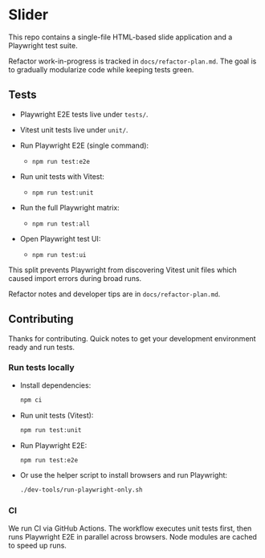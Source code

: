 # Slider

This repo contains a single-file HTML-based slide application and a Playwright test suite.

Refactor work-in-progress is tracked in `docs/refactor-plan.md`. The goal is to gradually modularize code while keeping tests green.

## Tests

- Playwright E2E tests live under `tests/`.
- Vitest unit tests live under `unit/`.

- Run Playwright E2E (single command):
  - `npm run test:e2e`
- Run unit tests with Vitest:
  - `npm run test:unit`
- Run the full Playwright matrix:
  - `npm run test:all`
- Open Playwright test UI:
  - `npm run test:ui`

This split prevents Playwright from discovering Vitest unit files which caused import errors during broad runs.

Refactor notes and developer tips are in `docs/refactor-plan.md`.

## Contributing

Thanks for contributing. Quick notes to get your development environment ready and run tests.

### Run tests locally

- Install dependencies:

  ```bash
  npm ci
  ```

- Run unit tests (Vitest):

  ```bash
  npm run test:unit
  ```

- Run Playwright E2E:

  ```bash
  npm run test:e2e
  ```

- Or use the helper script to install browsers and run Playwright:

  ```bash
  ./dev-tools/run-playwright-only.sh
  ```

### CI

We run CI via GitHub Actions. The workflow executes unit tests first, then runs Playwright E2E in parallel across browsers. Node modules are cached to speed up runs.

